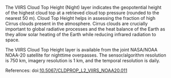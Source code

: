 The VIIRS Cloud Top Height (Night) layer indicates the geopotential height of the highest cloud top at a retrieved cloud top pressure (rounded to the nearest 50 m). Cloud Top Height helps in assessing the fraction of high Cirrus clouds present in the atmosphere. Cirrus clouds are crucially important to global radiative processes and the heat balance of the Earth as they allow solar heating of the Earth while reducing infrared radiation to space.

The VIIRS Cloud Top Height layer is available from the joint NASA/NOAA NOAA-20 satellite for nighttime overpasses. The sensor/algorithm resolution is 750 km, imagery resolution is 1 km, and the temporal resolution is daily.

References: doi:[10.5067/CLDPROP_L2_VIIRS_NOAA20.011](https://doi.org/10.5067/VIIRS/CLDPROP_L2_VIIRS_NOAA20.011)